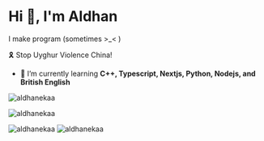 # Hi 👋, I'm Aldhan

I make program (sometimes >\_\< )

🎗️ Stop Uyghur Violence China!

*   🌱 I’m currently learning **C++, Typescript, Nextjs, Python, Nodejs, and British English**

![aldhanekaa](https://github-readme-streak-stats.herokuapp.com/?user=aldhanekaa&)

![aldhanekaa](https://github-readme-stats.vercel.app/api?username=Aldhanekaa)

![aldhanekaa](https://github-readme-stats.vercel.app/api/top-langs/?username=aldhanekaa)
![aldhanekaa](https://github-readme-stats.vercel.app/api/wakatime?username=aldhanekaa)
